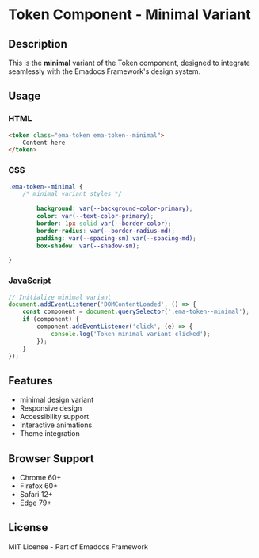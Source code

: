 # Token Component - Minimal Variant

## Description
This is the **minimal** variant of the Token component, designed to integrate seamlessly with the Emadocs Framework's design system.

## Usage

### HTML
```html
<token class="ema-token ema-token--minimal">
    Content here
</token>
```

### CSS
```css
.ema-token--minimal {
    /* minimal variant styles */
    
        background: var(--background-color-primary);
        color: var(--text-color-primary);
        border: 1px solid var(--border-color);
        border-radius: var(--border-radius-md);
        padding: var(--spacing-sm) var(--spacing-md);
        box-shadow: var(--shadow-sm);
    
}
```

### JavaScript
```javascript
// Initialize minimal variant
document.addEventListener('DOMContentLoaded', () => {
    const component = document.querySelector('.ema-token--minimal');
    if (component) {
        component.addEventListener('click', (e) => {
            console.log('Token minimal variant clicked');
        });
    }
});
```

## Features
- minimal design variant
- Responsive design
- Accessibility support
- Interactive animations
- Theme integration

## Browser Support
- Chrome 60+
- Firefox 60+
- Safari 12+
- Edge 79+

## License
MIT License - Part of Emadocs Framework
